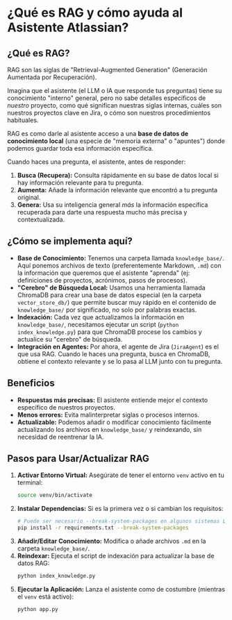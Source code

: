 # ¿Qué es RAG y cómo ayuda al Asistente Atlassian?

## ¿Qué es RAG?

RAG son las siglas de "Retrieval-Augmented Generation" (Generación Aumentada por Recuperación).

Imagina que el asistente (el LLM o IA que responde tus preguntas) tiene su conocimiento "interno" general, pero no sabe detalles específicos de *nuestro* proyecto, como qué significan nuestras siglas internas, cuáles son nuestros proyectos clave en Jira, o cómo son nuestros procedimientos habituales.

RAG es como darle al asistente acceso a una **base de datos de conocimiento local** (una especie de "memoria externa" o "apuntes") donde podemos guardar toda esa información específica.

Cuando haces una pregunta, el asistente, antes de responder:

1.  **Busca (Recupera):** Consulta rápidamente en su base de datos local si hay información relevante para tu pregunta.
2.  **Aumenta:** Añade la información relevante que encontró a tu pregunta original.
3.  **Genera:** Usa su inteligencia general *más* la información específica recuperada para darte una respuesta mucho más precisa y contextualizada.

## ¿Cómo se implementa aquí?

*   **Base de Conocimiento:** Tenemos una carpeta llamada `knowledge_base/`. Aquí ponemos archivos de texto (preferentemente Markdown, `.md`) con la información que queremos que el asistente "aprenda" (ej: definiciones de proyectos, acrónimos, pasos de procesos).
*   **"Cerebro" de Búsqueda Local:** Usamos una herramienta llamada ChromaDB para crear una base de datos especial (en la carpeta `vector_store_db/`) que permite buscar muy rápido en el contenido de `knowledge_base/` por significado, no solo por palabras exactas.
*   **Indexación:** Cada vez que actualizamos la información en `knowledge_base/`, necesitamos ejecutar un script (`python index_knowledge.py`) para que ChromaDB procese los cambios y actualice su "cerebro" de búsqueda.
*   **Integración en Agentes:** Por ahora, el agente de Jira (`JiraAgent`) es el que usa RAG. Cuando le haces una pregunta, busca en ChromaDB, obtiene el contexto relevante y se lo pasa al LLM junto con tu pregunta.

## Beneficios

*   **Respuestas más precisas:** El asistente entiende mejor el contexto específico de nuestros proyectos.
*   **Menos errores:** Evita malinterpretar siglas o procesos internos.
*   **Actualizable:** Podemos añadir o modificar conocimiento fácilmente actualizando los archivos en `knowledge_base/` y reindexando, sin necesidad de reentrenar la IA.

## Pasos para Usar/Actualizar RAG

1.  **Activar Entorno Virtual:** Asegúrate de tener el entorno `venv` activo en tu terminal:
    ```bash
    source venv/bin/activate
    ```
2.  **Instalar Dependencias:** Si es la primera vez o si cambian los requisitos:
    ```bash
    # Puede ser necesario --break-system-packages en algunos sistemas Linux
    pip install -r requirements.txt --break-system-packages
    ```
3.  **Añadir/Editar Conocimiento:** Modifica o añade archivos `.md` en la carpeta `knowledge_base/`.
4.  **Reindexar:** Ejecuta el script de indexación para actualizar la base de datos RAG:
    ```bash
    python index_knowledge.py
    ```
5.  **Ejecutar la Aplicación:** Lanza el asistente como de costumbre (mientras el `venv` está activo):
    ```bash
    python app.py
    ```
